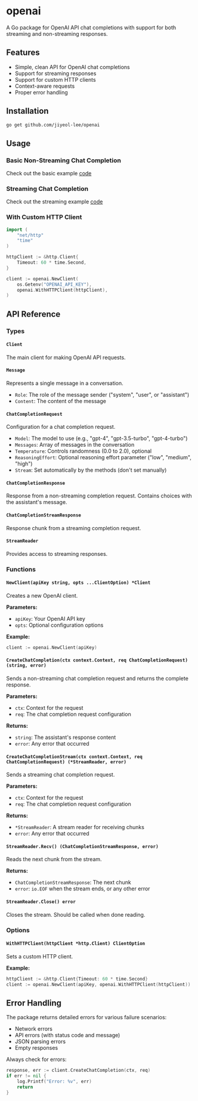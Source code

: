 # openai

A Go package for OpenAI API chat completions with support for both streaming and non-streaming responses.

## Features

- Simple, clean API for OpenAI chat completions
- Support for streaming responses
- Support for custom HTTP clients
- Context-aware requests
- Proper error handling

## Installation

```bash
go get github.com/jiyeol-lee/openai
```

## Usage

### Basic Non-Streaming Chat Completion

Check out the basic example [code](./examples/basic/basic.go)

### Streaming Chat Completion

Check out the streaming example [code](./examples/streaming/streaming.go)

### With Custom HTTP Client

```go
import (
    "net/http"
    "time"
)

httpClient := &http.Client{
    Timeout: 60 * time.Second,
}

client := openai.NewClient(
    os.Getenv("OPENAI_API_KEY"),
    openai.WithHTTPClient(httpClient),
)
```

## API Reference

### Types

#### `Client`

The main client for making OpenAI API requests.

#### `Message`

Represents a single message in a conversation.

- `Role`: The role of the message sender ("system", "user", or "assistant")
- `Content`: The content of the message

#### `ChatCompletionRequest`

Configuration for a chat completion request.

- `Model`: The model to use (e.g., "gpt-4", "gpt-3.5-turbo", "gpt-4-turbo")
- `Messages`: Array of messages in the conversation
- `Temperature`: Controls randomness (0.0 to 2.0), optional
- `ReasoningEffort`: Optional reasoning effort parameter ("low", "medium", "high")
- `Stream`: Set automatically by the methods (don't set manually)

#### `ChatCompletionResponse`

Response from a non-streaming completion request. Contains choices with the assistant's message.

#### `ChatCompletionStreamResponse`

Response chunk from a streaming completion request.

#### `StreamReader`

Provides access to streaming responses.

### Functions

#### `NewClient(apiKey string, opts ...ClientOption) *Client`

Creates a new OpenAI client.

**Parameters:**

- `apiKey`: Your OpenAI API key
- `opts`: Optional configuration options

**Example:**

```go
client := openai.NewClient(apiKey)
```

#### `CreateChatCompletion(ctx context.Context, req ChatCompletionRequest) (string, error)`

Sends a non-streaming chat completion request and returns the complete response.

**Parameters:**

- `ctx`: Context for the request
- `req`: The chat completion request configuration

**Returns:**

- `string`: The assistant's response content
- `error`: Any error that occurred

#### `CreateChatCompletionStream(ctx context.Context, req ChatCompletionRequest) (*StreamReader, error)`

Sends a streaming chat completion request.

**Parameters:**

- `ctx`: Context for the request
- `req`: The chat completion request configuration

**Returns:**

- `*StreamReader`: A stream reader for receiving chunks
- `error`: Any error that occurred

#### `StreamReader.Recv() (ChatCompletionStreamResponse, error)`

Reads the next chunk from the stream.

**Returns:**

- `ChatCompletionStreamResponse`: The next chunk
- `error`: `io.EOF` when the stream ends, or any other error

#### `StreamReader.Close() error`

Closes the stream. Should be called when done reading.

### Options

#### `WithHTTPClient(httpClient *http.Client) ClientOption`

Sets a custom HTTP client.

**Example:**

```go
httpClient := &http.Client{Timeout: 60 * time.Second}
client := openai.NewClient(apiKey, openai.WithHTTPClient(httpClient))
```

## Error Handling

The package returns detailed errors for various failure scenarios:

- Network errors
- API errors (with status code and message)
- JSON parsing errors
- Empty responses

Always check for errors:

```go
response, err := client.CreateChatCompletion(ctx, req)
if err != nil {
    log.Printf("Error: %v", err)
    return
}
```
